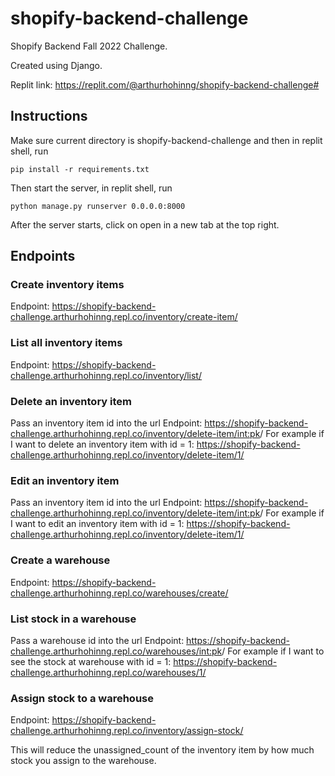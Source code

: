 # shopify-backend-challenge
Shopify Backend Fall 2022 Challenge.

Created using Django.

Replit link:
https://replit.com/@arthurhohinng/shopify-backend-challenge#

## Instructions
Make sure current directory is shopify-backend-challenge and then in replit shell, run 

```pip install -r requirements.txt```

Then start the server, in replit shell, run

```python manage.py runserver 0.0.0.0:8000```

After the server starts, click on open in a new tab at the top right.

## Endpoints

### Create inventory items
Endpoint: https://shopify-backend-challenge.arthurhohinng.repl.co/inventory/create-item/

### List all inventory items
Endpoint: https://shopify-backend-challenge.arthurhohinng.repl.co/inventory/list/

### Delete an inventory item
Pass an inventory item id into the url
Endpoint: https://shopify-backend-challenge.arthurhohinng.repl.co/inventory/delete-item/<int:pk>/
For example if I want to delete an inventory item with id = 1: https://shopify-backend-challenge.arthurhohinng.repl.co/inventory/delete-item/1/

### Edit an inventory item
Pass an inventory item id into the url
Endpoint: https://shopify-backend-challenge.arthurhohinng.repl.co/inventory/delete-item/<int:pk>/
For example if I want to edit an inventory item with id = 1: https://shopify-backend-challenge.arthurhohinng.repl.co/inventory/delete-item/1/

### Create a warehouse
Endpoint: https://shopify-backend-challenge.arthurhohinng.repl.co/warehouses/create/

### List stock in a warehouse
Pass a warehouse id into the url
Endpoint: https://shopify-backend-challenge.arthurhohinng.repl.co/warehouses/<int:pk>/
For example if I want to see the stock at warehouse with id = 1: https://shopify-backend-challenge.arthurhohinng.repl.co/warehouses/1/

### Assign stock to a warehouse
Endpoint: https://shopify-backend-challenge.arthurhohinng.repl.co/inventory/assign-stock/

This will reduce the unassigned_count of the inventory item by how much stock you assign to the warehouse.


